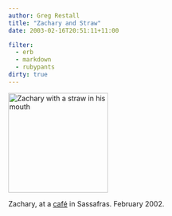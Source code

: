 ```yaml
---
author: Greg Restall
title: "Zachary and Straw"
date: 2003-02-16T20:51:11+11:00

filter:
  - erb
  - markdown
  - rubypants
dirty: true
---
```


<img src="https://consequently.org/images/straw.jpg" width="200" height="200" alt="Zachary with a straw in his mouth" />
<p>Zachary, at a <a href="http://www.theage.com.au/articles/2003/01/07/1041566398180.html">caf&eacute;</a> in Sassafras. February 2002.</p>

